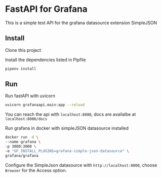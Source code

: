 # FastAPI for Grafana

This is a simple test API for the grafana datasource extension SimpleJSON

## Install

Clone this project

Install the dependencies listed in Pipfile

```bash
pipenv install
```

## Run

Run fastAPI with uvicorn

```bash
uvicorn grafanaapi.main:app --reload
```

You can reach the api with `localhost:8000`, docs are availalbe at `localhost:8000/docs`

Run grafana in docker with simpleJSON datasource installed

```bash
docker run -d \
--name grafana \
-p 3000:3000 \
-e "GF_INSTALL_PLUGINS=grafana-simple-json-datasource" \
grafana/grafana
```

Configure the SimpleJson datasource with `http://localhost:8000`, choose `Browser` for the Access option.